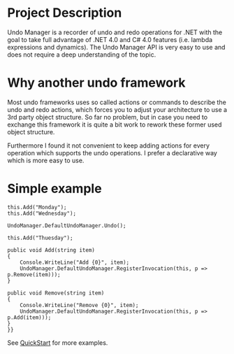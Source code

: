 # Project Description
Undo Manager is a recorder of undo and redo operations for .NET with the goal to take full advantage of .NET 4.0 and C# 4.0 features (i.e. lambda expressions and dynamics). The Undo Manager API is very easy to use and does not require a deep understanding of the topic.

# Why another undo framework
Most undo frameworks uses so called actions or commands to describe the undo and redo actions, which forces you to adjust your architecture to use a 3rd party object structure. So far no problem, but in case you need to exchange this framework it is quite a bit work to rework these former used object structure.

Furthermore I found it not convenient to keep adding actions for every operation which supports the undo operations. I prefer a declarative way which is more easy to use.

# Simple example
```
this.Add("Monday");
this.Add("Wednesday");

UndoManager.DefaultUndoManager.Undo();

this.Add("Thuesday");

public void Add(string item)
{
    Console.WriteLine("Add {0}", item);
    UndoManager.DefaultUndoManager.RegisterInvocation(this, p => p.Remove(item)));
}

public void Remove(string item)
{
    Console.WriteLine("Remove {0}", item);
    UndoManager.DefaultUndoManager.RegisterInvocation(this, p => p.Add(item)));
}
}}
```
See [QuickStart](https://github.com/lehmamic/undo-manager/blob/master/QuickStart.md) for more examples.
